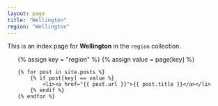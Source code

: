 ```yaml
---
layout: page
title: "Wellington"
region: "Wellington"
---
```

  
This is an index page for **Wellington** in the `region` collection.

<ul>
    {% assign key = "region" %}
    {% assign value = page[key] %}

    {% for post in site.posts %}
        {% if post[key] == value %}
            <li><a href="{{ post.url }}">{{ post.title }}</a></li>
        {% endif %}
    {% endfor %}
</ul>
